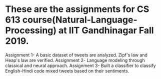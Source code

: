# These are the assignments for CS 613 course(Natural-Language-Processing) at IIT Gandhinagar Fall 2019.

Assignment 1- A basic dataset of tweets are analyzed. Zipf's law and Heap's law are verified.
Assignment 2- Language modeling through classical and neural approach.
Assignment 3- Built a classifier to classify English-Hindi code mixed tweets based on their sentiments.

